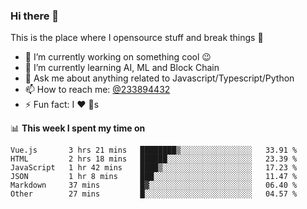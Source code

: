 ### Hi there 👋

<!--
**a233894432/a233894432** is a ✨ _special_ ✨ repository because its `README.md` (this file) appears on your GitHub profile.

Here are some ideas to get you started:

- 🔭 I’m currently working on ...
- 🌱 I’m currently learning ...
- 👯 I’m looking to collaborate on ...
- 🤔 I’m looking for help with ...
- 💬 Ask me about ...
- 📫 How to reach me: ...
- 😄 Pronouns: ...
- ⚡ Fun fact: ...
-->
 
 
This is the place where I opensource stuff and break things :rofl:

- 🔭 I’m currently working on something cool :wink:
- 🌱 I’m currently learning AI, ML and Block Chain
- 💬 Ask me about anything related to Javascript/Typescript/Python
- 📫 How to reach me: [@233894432](https://twitter.com/233894432)
- ⚡ Fun fact: I :heart: :dog:s

📊 **This week I spent my time on**
<!--START_SECTION:waka-->

```text
Vue.js       3 hrs 21 mins   ████████▒░░░░░░░░░░░░░░░░   33.91 %
HTML         2 hrs 18 mins   ██████░░░░░░░░░░░░░░░░░░░   23.39 %
JavaScript   1 hr 42 mins    ████▒░░░░░░░░░░░░░░░░░░░░   17.23 %
JSON         1 hr 8 mins     ███░░░░░░░░░░░░░░░░░░░░░░   11.47 %
Markdown     37 mins         █▓░░░░░░░░░░░░░░░░░░░░░░░   06.40 %
Other        27 mins         █░░░░░░░░░░░░░░░░░░░░░░░░   04.57 %
```

<!--END_SECTION:waka-->
